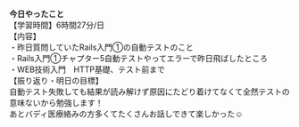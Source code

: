 **今日やったこと**<br>
【学習時間】6時間27分/日<br>
【内容】<br>
・昨日質問していたRails入門①の自動テストのこと<br>
・Rails入門①チャプター5自動テストやってエラーで昨日飛ばしたところ<br>
・WEB技術入門　HTTP基礎、テスト前まで<br>
【振り返り・明日の目標】<br>
自動テスト失敗しても結果が読み解けず原因にたどり着けてなくて全然テストの意味ないから勉強します！<br>
あとバディ医療絡みの方多くてたくさんお話しできて楽しかった☺️<br>